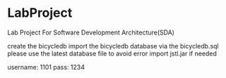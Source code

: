 # LabProject
Lab Project For Software Development Architecture(SDA)

create the bicycledb
import the bicycledb database via the bicycledb.sql
please use the latest database file to avoid error
import jstl.jar if needed

username: 1101
pass: 1234


